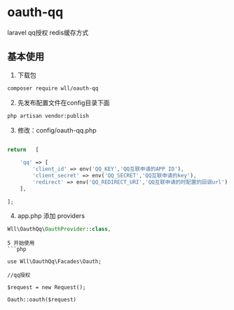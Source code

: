 # oauth-qq
laravel qq授权 redis缓存方式

## 基本使用

1. 下载包
```bash
composer require wll/oauth-qq
```

2. 先发布配置文件在config目录下面
```bash
php artisan vendor:publish
```

3. 修改：config/oauth-qq.php
```php

return   [
    
	'qq' => [
        'client_id' => env('QQ_KEY','QQ互联申请的APP ID'),
        'client_secret' => env('QQ_SECRET','QQ互联申请的key'),
        'redirect' => env('QQ_REDIRECT_URI','QQ互联申请的时配置的回调url')
    ],	
	
];

```


4. app.php 添加 providers
```php
Wll\OauthQq\OauthProvider::class,
```

```
5 开始使用
```php

use Wll\OauthQq\Facades\Oauth;	

//qq授权

$request = new Request();

Oauth::oauth($request)
```
